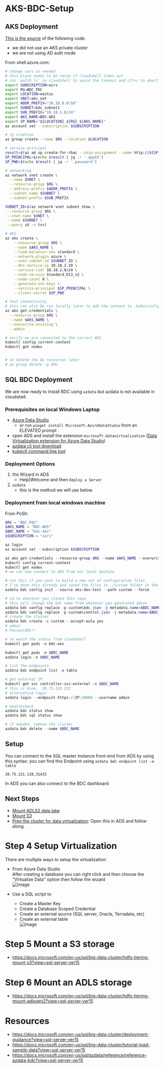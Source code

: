 # AKS-BDC-Setup

## AKS Deployment 

[This is the source](https://docs.microsoft.com/en-us/sql/big-data-cluster/active-directory-deployment-aks-tutorial?view=sql-server-ver15) of the following code.  
* we did not use an AKS private cluster
* we are not using AD auth mode

From shell.azure.com:

```bash
# change vars as needed
# this block needs to be rerun if cloudshell times out
# run `watch ls` in cloudshell to avoid the timeout and ctl+c to abort it
export SUBSCRIPTION=airs
export RG=BDC_POC
export LOCATION=eastus
export VNET=aks_net
export ADDR_PREFIX="10.18.0.0/16"
export SUBNET=bdc_subnet1
export SUB_PREFIX="10.18.1.0/24"
export AKS_NAME=BDC-AKS
export SP_NAME="${LOCATION}_${RG}_${AKS_NAME}"
az account set --subscription $SUBSCRIPTION

# rg creation
az group create --name $RG --location $LOCATION

# service principal
result=$(az ad sp create-for-rbac --skip-assignment --name http://${SP_NAME})
SP_PRINCIPAL=$(echo $result | jq -r '.appId')
SP_PWD=$(echo $result | jq -r '.password')

# networking
az network vnet create \
  --name $VNET \
  --resource-group $RG \
  --address-prefix $ADDR_PREFIX \
  --subnet-name $SUBNET \
  --subnet-prefix $SUB_PREFIX

SUBNET_ID=$(az network vnet subnet show \
 --resource-group $RG \
 --vnet-name $VNET \
 --name $SUBNET \
 --query id -o tsv)

# AKS
az aks create \
    --resource-group $RG \
    --name $AKS_NAME \
    --load-balancer-sku standard \
    --network-plugin azure \
    --vnet-subnet-id $SUBNET_ID \
    --dns-service-ip 10.18.2.10 \
    --service-cidr 10.18.2.0/24 \
    --node-vm-size Standard_D13_v2 \
    --node-count 8 \
    --generate-ssh-keys \
    --service-principal $SP_PRINCIPAL \
    --client-secret $SP_PWD

# test connectivity
# this can also be run locally later to add the context to .kube/config file on my laptop
az aks get-credentials \
  --resource-group $RG \
  --name $AKS_NAME \
  --overwrite-existing \
  --admin

# verify we are connected to the correct AKS
kubectl config current-context
kubectl get nodes


# to delete the Az resources later
# az group delete -g $RG
```

## SQL BDC Deployment

We are now ready to install BDC using `azdata` but azdata is not available in cloudshell.  

### Prerequisites on local Windows Laptop

* [Azure Data Studio](https://docs.microsoft.com/en-us/sql/azure-data-studio/download-azure-data-studio?view=sql-server-ver15)
  * or run `winget install Microsoft.AzureDataStudio` from an ELEVATED prompt
* open ADS and install the extension `microsoft.datavirtualization` ([Data Virtualization extension for Azure Data Studio](https://docs.microsoft.com/en-us/sql/azure-data-studio/extensions/data-virtualization-extension?view=sql-server-ver15))
* [azdata cli tool download](https://aka.ms/azdata-msi)
* [kubectl command line tool](https://v1-18.docs.kubernetes.io/docs/tasks/tools/install-kubectl/)


###  Deployment Options

1. the Wizard in ADS
    * Help|Welcome and then `Deploy a Server`
2. `azdata`
    * this is the method we will use below.  


### Deployment from local windows machine

From PoSh:

```powershell
$RG = "BDC_POC"
$AKS_NAME = "BDC-AKS"
$BDC_NAME = "bdc-aks"
$SUBSCRIPTION = "airs"

az login 
az account set --subscription $SUBSCRIPTION

az aks get-credentials --resource-group $RG --name $AKS_NAME --overwrite-existing --admin
kubectl config current-context
kubectl get nodes
# we can now connect to AKS from our local machine

# run this if you want to build a new set of configuration files
# I've done this already and saved the files to ./custom folder in the repo
azdata bdc config init --source aks-dev-test --path custom --force

# cd to wherever you cloned this repo
# this will change the bdc name from whatever you generated above
azdata bdc config replace -p custom\bdc.json -j metadata.name=$BDC_NAME
azdata bdc config replace -p custom\control.json -j metadata.name=$BDC_NAME
# create the cluster
azdata bdc create -c custom --accept-eula yes
# admin
# Password01!!

# to watch the status from cloudshell
kubectl get pods -n bdc-aks

kubectl get pods -n $BDC_NAME
azdata login -n $BDC_NAME

# list the endpoints
azdata bdc endpoint list -o table

# get external IP
kubectl get svc controller-svc-external -n $BDC_NAME
# this is mine:  20.75.133.232
# alternative login
azdata login --endpoint https://IP:30080 --username admin

# healthcheck
azdata bdc status show
azdata bdc sql status show

# if needed, remove the cluster
azdata bdc delete --name $BDC_NAME
```
## Setup 

You can connect to the SQL master instance front-end from ADS by using this syntax: 
you can find this Endpoint using `azdata bdc endpoint list -o table`

`20.75.131.120,31433`

In ADS you can also connect to the BDC dashboard

## Next Steps

* [Mount ADLS2 data lake](mount_storage.md)
* [Mount S3](https://docs.microsoft.com/en-us/sql/big-data-cluster/hdfs-tiering-mount-s3?view=sql-server-ver15)
* [Prep the cluster for data virtualization](virtualization.ipynb):  Open this in ADS and follow along.


# Step 4 Setup Virtualization
 There are multiple ways to setup the virtualization:
 * From Azure Data Studio
 <br> After creating a database you can right click and then choose the "Virtualize Data" option then follow the wizard
 <br>![image](https://user-images.githubusercontent.com/49620357/122288734-efab7a00-cebf-11eb-899d-1601f8d3a0af.png)
 
 * Use a SQL script to
   * Create a Master Key
   * Create a Database Scoped Credential
   * Create an external source (SQL server, Oracle, Terradata, etc)
   * Create an external table
 <br>![image](https://user-images.githubusercontent.com/49620357/122289904-38affe00-cec1-11eb-959b-a330f7db3ab1.png)
 
 # Step 5 Mount a S3 storage
  * https://docs.microsoft.com/en-us/sql/big-data-cluster/hdfs-tiering-mount-s3?view=sql-server-ver15
 
 # Step 6 Mount an ADLS storage
  * https://docs.microsoft.com/en-us/sql/big-data-cluster/hdfs-tiering-mount-adlsgen2?view=sql-server-ver15
 
 
# Resources
* https://docs.microsoft.com/en-us/sql/big-data-cluster/deployment-guidance?view=sql-server-ver15
* https://docs.microsoft.com/en-us/sql/big-data-cluster/tutorial-load-sample-data?view=sql-server-ver15
* https://docs.microsoft.com/en-us/sql/azdata/reference/reference-azdata-bdc?view=sql-server-ver15
 
